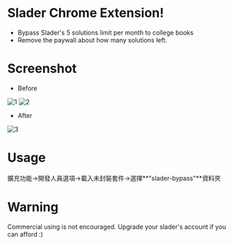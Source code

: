 

# Slader Chrome Extension!

* Bypass Slader's 5 solutions limit per month to college books 
* Remove the paywall about how many solutions left.


# Screenshot

* Before

![1](https://raw.githubusercontent.com/lebr0nli/slader-extension/main/sample/before1.png)
![2](https://raw.githubusercontent.com/lebr0nli/slader-extension/main/sample/before2.png)

* After

![3](https://raw.githubusercontent.com/lebr0nli/slader-extension/main/sample/after.png)

# Usage

擴充功能->開發人員選項->載入未封裝套件->選擇**"slader-bypass"**資料夾


# Warning

Commercial using is not encouraged.
Upgrade your slader's account if you can afford :)
